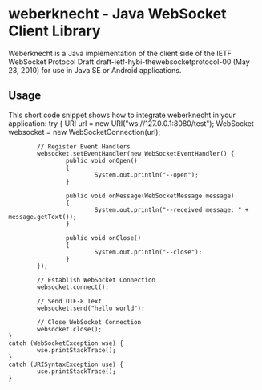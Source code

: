 weberknecht - Java WebSocket Client Library
===========================================

Weberknecht is a Java implementation of the client side of the IETF WebSocket Protocol Draft
draft-ietf-hybi-thewebsocketprotocol-00 (May 23, 2010) for use in Java SE or Android applications.


Usage
-----
This short code snippet shows how to integrate weberknecht in your application:
	try {
			URI url = new URI("ws://127.0.0.1:8080/test");
			WebSocket websocket = new WebSocketConnection(url);
			
			// Register Event Handlers
			websocket.setEventHandler(new WebSocketEventHandler() {
					public void onOpen()
					{
							System.out.println("--open");
					}
									
					public void onMessage(WebSocketMessage message)
					{
							System.out.println("--received message: " + message.getText());
					}
									
					public void onClose()
					{
							System.out.println("--close");
					}
			});
			
			// Establish WebSocket Connection
			websocket.connect();
			
			// Send UTF-8 Text
			websocket.send("hello world");
			
			// Close WebSocket Connection
			websocket.close();
	}
	catch (WebSocketException wse) {
			wse.printStackTrace();
	}
	catch (URISyntaxException use) {
			use.printStackTrace();
	}